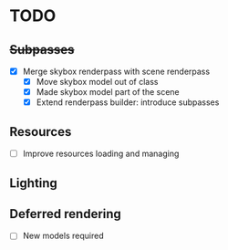 # TODO

## ~~Subpasses~~
- [x] Merge skybox renderpass with scene renderpass
  - [x] Move skybox model out of class
  - [x] Made skybox model part of the scene
  - [x] Extend renderpass builder: introduce subpasses

## Resources
- [ ] Improve resources loading and managing

## Lighting

## Deferred rendering
- [ ] New models required